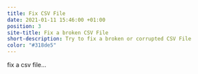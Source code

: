 ```yaml
---
title: Fix CSV File
date: 2021-01-11 15:46:00 +01:00
position: 3
site-title: Fix a broken CSV File
short-description: Try to fix a broken or corrupted CSV File
color: "#318de5"
---
```


fix a csv file...